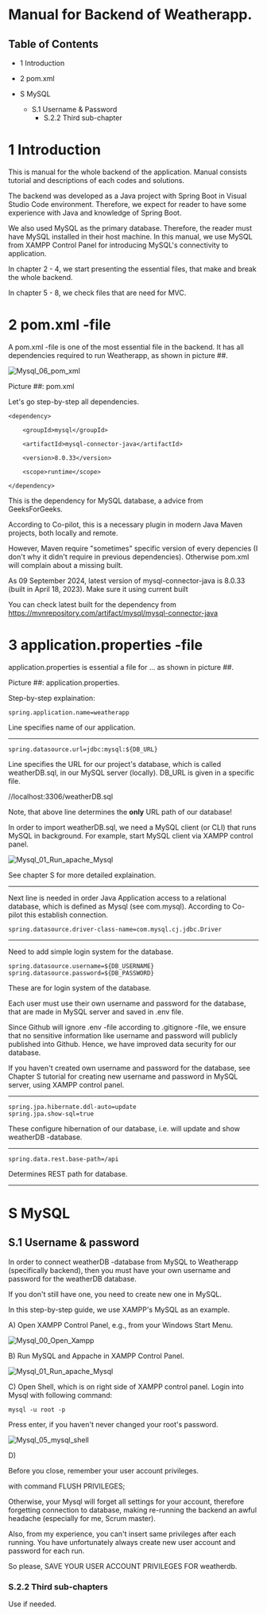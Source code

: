 # Manual for Backend of Weatherapp.

## Table of Contents

- 1 Introduction
- 2 pom.xml


- S MySQL
    - S.1 Username & Password
        - S.2.2 Third sub-chapter

# 1 Introduction

This is manual for the whole backend of the application.
Manual consists tutorial and descriptions of each codes and solutions.

The backend was developed as a Java project with Spring Boot 
in Visual Studio Code environment. Therefore, we expect for reader 
to have some experience with Java and knowledge of Spring Boot.

We also used MySQL as the primary database. Therefore, the reader
must have MySQL installed in their host machine. In this manual,
we use MySQL from XAMPP Control Panel for introducing MySQL's connectivity
to application.

In chapter 2 - 4, we start presenting the essential files, that make and break the whole backend.

In chapter 5 - 8, we check files that are need for MVC.

# 2 pom.xml -file

A pom.xml -file is one of the most essential file in the backend.
It has all dependencies required to run Weatherapp, as shown in picture ##.

![Mysql_06_pom_xml](https://github.com/user-attachments/assets/65467e82-5b2a-4891-965e-5dc5edf3fd30)

Picture ##: pom.xml

Let's go step-by-step all dependencies.


	<dependency>

		<groupId>mysql</groupId>

		<artifactId>mysql-connector-java</artifactId>

		<version>8.0.33</version>

		<scope>runtime</scope>
	
	</dependency>

This is the dependency for MySQL database, a advice from GeeksForGeeks.
		
According to Co-pilot, this is a necessary plugin in modern
Java Maven projects, both locally and remote.

However, Maven require "sometimes" specific version of 
every depencies (I don't why it didn't require in
previous dependencies). Otherwise pom.xml will complain
about a missing built.

As 09 September 2024, latest version of mysql-connector-java
is 8.0.33 (built in April 18, 2023). Make sure it using current built

You can check latest built for the dependency from
https://mvnrepository.com/artifact/mysql/mysql-connector-java


# 3 application.properties -file

application.properties is essential a file for ...
as shown in picture ##.

Picture ##: application.properties.

Step-by-step explaination:

	spring.application.name=weatherapp

Line specifies name of our application.

---
	
	spring.datasource.url=jdbc:mysql:${DB_URL}

Line specifies the URL for our project's database,
which is called weatherDB.sql, in our MySQL server (locally).
DB_URL is given in a specific file.

//localhost:3306/weatherDB.sql

Note, that above line determines the **only** URL path of our database!

In order to import weatherDB.sql, we need a MySQL client 
(or CLI) that runs MySQL in background. For example,
start MySQL client via XAMPP control panel.

![Mysql_01_Run_apache_Mysql](https://github.com/user-attachments/assets/104595fa-8dd5-49ca-9b79-de35273b93ea)


See chapter S for more detailed explaination.

---

Next line is needed in order Java Application
access to a relational database, which is defined as Mysql
(see com.mysql). According to Co-pilot this establish connection.

	spring.datasource.driver-class-name=com.mysql.cj.jdbc.Driver

---

Need to add simple login system for the database.

	spring.datasource.username=${DB_USERNAME}
	spring.datasource.password=${DB_PASSWORD}

These are for login system of the database.

Each user must use their own username and password for the database,
that are made in MySQL server and saved in .env file. 

Since Github will ignore .env -file according to .gitignore -file,
we ensure that no sensitive information like username and password
will publicly published into Github. Hence, we have improved
data security for our database.

If you haven't created own username and password for the database,
see Chapter S tutorial for creating new username and password
in MySQL server, using XAMPP control panel.

---

	spring.jpa.hibernate.ddl-auto=update
	spring.jpa.show-sql=true

These configure hibernation of our database, 
i.e. will update and show weatherDB -database.

---
	spring.data.rest.base-path=/api

Determines REST path for database.

---

# S MySQL

## S.1 Username & password

In order to connect weatherDB -database from MySQL to Weatherapp (specifically backend),
then you must have your own username and password for the weatherDB database.

If you don't still have one, you need to create new one in MySQL.

In this step-by-step guide, we use XAMPP's MySQL as an example.


A) Open XAMPP Control Panel, e.g., from your Windows Start Menu.

![Mysql_00_Open_Xampp](https://github.com/user-attachments/assets/2045bb3f-1e19-4b4e-a5a9-88582a8c92e8)


B) Run MySQL and Appache in XAMPP Control Panel.

![Mysql_01_Run_apache_Mysql](https://github.com/user-attachments/assets/305c04fc-78a6-46d4-9119-4b7373663603)

C) Open Shell, which is on right side of XAMPP control panel. Login into Mysql with following command:

	mysql -u root -p
 
Press enter, if you haven't never changed your root's password.

![Mysql_05_mysql_shell](https://github.com/user-attachments/assets/afdb43c9-281a-427a-aadf-3aef9ea3a028)




D) 

Before you close, remember your user account privileges.

with command FLUSH PRIVILEGES;

Otherwise, your Mysql will forget all settings for your account,
therefore forgetting connection to database, 
making re-running the backend an awful headache (especially for me, Scrum master).

Also, from my experience, you can't insert same privileges after each running.
You have unfortunately always create new user account and password for each run.

So please, SAVE YOUR USER ACCOUNT PRIVILEGES FOR weatherdb.

### S.2.2 Third sub-chapters

Use if needed.
